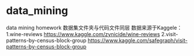 # data_mining
data mining homework
数据集文件夹与代码文件同层
数据来源于Kaggele：
1.wine-reviews
https://www.kaggle.com/zynicide/wine-reviews
2.visit-patterns-by-census-block-group
https://www.kaggle.com/safegraph/visit-patterns-by-census-block-group
